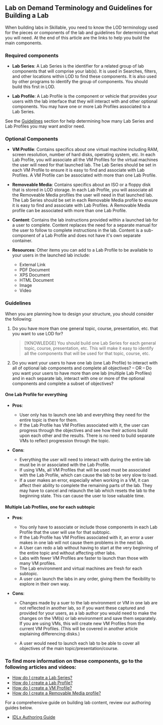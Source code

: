 ## Lab on Demand Terminology and Guidelines for Building a Lab

When building labs in Skillable, you need to know the LOD terminology used for the pieces or components of the lab and guidelines for determining what you will need. At the end of this article are the links to help you build the main components.

###  Required components

- **Lab Series**: A Lab Series is the identifier for a related group of lab components that will comprise your lab(s). It is used in Searches, filters, and other locations within LOD to find these components. It is also used by other programs to identify the group of components. You should build this first in LOD.

- **Lab Profile**: A Lab Profile is the component or vehicle that provides your users with the lab interface that they will interact with and other optional components. You may have one or more Lab Profiles associated to a Lab Series.

See the [Guidelines](#guidelines) section for help determining how many Lab Series and Lab Profiles you may want and/or need.

### Optional Components

- **VM Profile**: Contains specifics about one virtual machine including RAM, screen resolution, number of hard disks, operating system, etc. In each Lab Profile, you will associate all the VM Profiles for the virtual machines the user will need for that launched lab. The Lab Series should be set in each VM Profile to ensure it is easy to find and associate with Lab Profiles. A VM Profile can be associated with  more than one Lab Profile. 

- **Removeable Media**: Contains specifics about an ISO or a floppy disk that is stored in LOD storage. In each Lab Profile, you will associate all the Removeable Media profiles the user will need in that launched lab. The Lab Series should be set in each Removable Media profile to ensure it is easy to find and associate with Lab Profiles. A Removable Media profile can be associated with more than one Lab Profile. 

- **Content**: Contains the lab instructions provided within a launched lab for a user to complete. Content replaces the need for a separate manual for the user to follow to complete instructions in the lab. Content is a sub-component of a Lab Profile and does not have it's own separate container. 

- **Resources**: Other items you can add to a Lab Profile to be available to your users in the launched lab include:
    
    - External Link
    - PDF Document
    - XPS Document
    - HTML Document
    - Image
    - Video

### Guidelines

When you are planning how to design your structure, you should consider the following:

1. Do you have more than one general topic, course, presentation, etc. that you want to use LOD for? 

    >[!KNOWLEDGE] You should build one Lab Series for each general topic, course, presentation, etc. This will make it easy to identify all the components that will be used for that topic, course, etc.

1. Do you want your users to have one lab (one Lab Profile) to interact with all of optional lab components and complete all objectives? – OR – Do you want your users to have more than one lab (multiple Lab Profiles) and in each separate lab, interact with one or more of the optional components and complete a subset of objectives?

#### One Lab Profile for everything
    
- **Pros**:

    - User only has to launch one lab and everything they need for the entire topic is there for them.
    - If the Lab Profile has VM Profiles associated with it, the user can progress through the objectives and see how their actions build upon each other and the results. There is no need to build separate VMs to reflect progression through the topic. 

- **Cons**:

    - Everything the user will need to interact with during the entire lab must be in or associated with the Lab Profile. 
    - If using VMs, all VM Profiles that will be used must be associated with the Lab Profile, which can cause the lab to be very slow to load. 
    - If a user makes an error, especially when working in a VM, it can affect their ability to complete the remaining parts of the lab. They may have to cancel and relaunch the lab which resets the lab to the beginning state. This can cause the user to lose valuable time. 

#### Multiple Lab Profiles, one for each subtopic

- **Pros**: 

    - You only have to associate or include those components in each Lab Profile that the user will use for that subtopic. 
    - If the Lab Profile has VM Profiles associated with it, an error a user makes in one lab will not cause them problems in the next lab. 
    - A User can redo a lab without having to start at the very beginning of the entire topic and without affecting other labs. 
    - Labs with fewer VM Profiles are faster to launch than those with many VM profiles.
    - The Lab environment and virtual machines are fresh for each subtopic. 
    - A user can launch the labs in any order, giving them the flexibility to explore in their own way. 

- **Cons**: 

    - Changes made by a suer to the lab environment or VM in one lab are not reflected in another lab, so if you want these captured and provided for your users, as a lab author you would need to make the changes on the VM(s) or lab environment and save them separately. If you are using VMs, this will create new VM Profiles from the current VM Profiles. (This will be covered in another article explaining differencing disks.)

    - A user would need to launch each lab to be able to cover all objectives of the main topic/presentation/course. 

### To find more information on these components, go to the following articles and videos:

- [How do I create a Lab Series?](how-do-i-create-a-lab-series.md)
- [How do I create a Lab Profile?](how-do-i-create-a-lab-profile.md)
- [How do I create a VM Profile?](how-do-i-create-a-vm-profile.md)
- [How do I create a Removable Media profile?](how-do-i-create-a-removable-media-profile.md)

For a comprehensive guide on building lab content, review our authoring guides below.

- [IDLx Authoring Guide](../../../guides/idl2/idlv2-authoring-guide-and-best-practice.md)